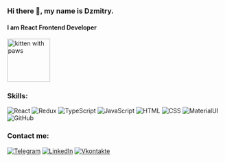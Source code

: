 ### Hi there 👋, my name is Dzmitry.

#### I am React Frontend Developer

 <p align="left"><img src="https://i.gifer.com/QQwC.mp4" width="100" height="100" alt="kitten with paws"/></p>

### Skills:

<div align="left">
<img alt="React" src="https://img.shields.io/badge/-react-282C34?style=for-the-badge&amp;logo=react"/>
<img alt="Redux" src="https://img.shields.io/badge/-redux-282C34?style=for-the-badge&amp;logo=redux&amp;logoColor=6F3FB3"/>
<img alt="TypeScript" src="https://img.shields.io/badge/-typescript-282C34?style=for-the-badge&amp;logo=typescript"/>
<img alt="JavaScript" src="https://img.shields.io/badge/-javascript-282C34?style=for-the-badge&amp;logo=javascript"/>
<img alt="HTML" src="https://img.shields.io/badge/-html5-282C34?style=for-the-badge&amp;logo=html5"/>
<img alt="CSS" src="https://img.shields.io/badge/-css3-282C34?style=for-the-badge&amp;logo=css3&amp;logoColor=3296D0"/>
<img alt="MaterialUI" src="https://img.shields.io/badge/-material_ui-282C34?style=for-the-badge&amp;logo"/>
<img alt="GitHub" src="https://img.shields.io/badge/-github-282C34?style=for-the-badge&amp;logo=github"/>
<!-- <img alt="Storybook" src="https://img.shields.io/badge/-Storybook-282C34?style=for-the-badge&amp;logo=Storybook"/> -->
<!-- <img alt="API" src="https://img.shields.io/badge/-rest_api-282C34?style=for-the-badge&amp;logo"/> -->
<!-- <img alt="Axios" src="https://img.shields.io/badge/-axios-282C34?style=for-the-badge&amp;logo"/> -->
<!-- <img alt="Jest" src="https://img.shields.io/badge/-jest-282C34?style=for-the-badge&amp;logo=jest"/> -->
<!-- <img alt="UnitTest" src="https://img.shields.io/badge/-unit_tests-282C34?style=for-the-badge&amp;logo"/> -->
</div>

### Contact me:

[![Telegram](https://img.shields.io/badge/-telegram-00A8E6?style=for-the-badge&logo=telegram)](https://t.me/DzmitryReshko)
[![LinkedIn](https://img.shields.io/badge/-linkedin-0273B2?style=for-the-badge&logo=linkedin)](https://www.linkedin.com/in/dzmitry-reshko-3a0004231/)
[![Vkontakte](https://img.shields.io/badge/-vkontakte-0076FE?style=for-the-badge&logo=vk)](https://vk.com/dzmitry_reshko)


